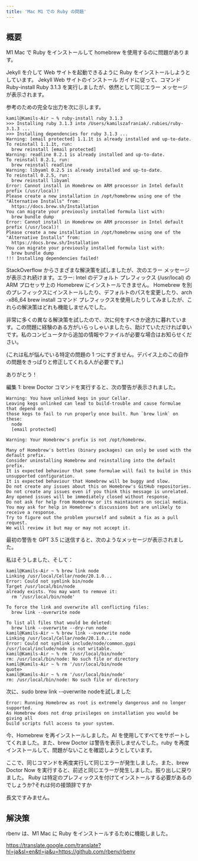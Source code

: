 ```yaml
---
title: 'Mac M1 での Ruby の問題'
---
```


## 概要
M1 Mac で Ruby をインストールして homebrew を使用するのに問題があります。

Jekyll を介して Web サイトを起動できるように Ruby をインストールしようとしています。 Jekyll Web サイトのインストール ガイドに従って、コマンド Ruby-install Ruby 3.1.3 を実行しましたが、依然として同じエラー メッセージが表示されます。

参考のための完全な出力を次に示します。

```
kamil@Kamils-Air ~ % ruby-install ruby 3.1.3
>>> Installing ruby 3.1.3 into /Users/kamilszafraniak/.rubies/ruby-3.1.3 ...
>>> Installing dependencies for ruby 3.1.3 ...
Warning: [email protected] 1.1.1t is already installed and up-to-date.
To reinstall 1.1.1t, run:
  brew reinstall [email protected]
Warning: readline 8.2.1 is already installed and up-to-date.
To reinstall 8.2.1, run:
  brew reinstall readline
Warning: libyaml 0.2.5 is already installed and up-to-date.
To reinstall 0.2.5, run:
  brew reinstall libyaml
Error: Cannot install in Homebrew on ARM processor in Intel default prefix (/usr/local)!
Please create a new installation in /opt/homebrew using one of the
"Alternative Installs" from:
  https://docs.brew.sh/Installation
You can migrate your previously installed formula list with:
  brew bundle dump
Error: Cannot install in Homebrew on ARM processor in Intel default prefix (/usr/local)!
Please create a new installation in /opt/homebrew using one of the
"Alternative Installs" from:
  https://docs.brew.sh/Installation
You can migrate your previously installed formula list with:
  brew bundle dump
!!! Installing dependencies failed!

```
StackOverflow からさまざまな解決策を試しましたが、次のエラー メッセージが表示され続けます。エラー: Intel のデフォルト プレフィックス (/usr/local) の ARM プロセッサ上の Homebrew にインストールできません。 Homebrew を別のプレフィックスにインストールしたり、デフォルトのパスを変更したり、arch -x86_64 brew install コマンド プレフィックスを使用したりしてみましたが、これらの解決策はどれも機能しませんでした。

非常に多くの異なる解決策を試したので、次に何をすべきか途方に暮れています。この問題に経験のある方がいらっしゃいましたら、助けていただければ幸いです。私のコンピュータから追加の情報やファイルが必要な場合はお知らせください。

(これは私が悩んでいる特定の問題の 1 つにすぎません。デバイス上のこの自作の問題をきっぱりと修正してくれる人が必要です。)

ありがとう！

編集 1: brew Doctor コマンドを実行すると、次の警告が表示されました。

```
Warning: You have unlinked kegs in your Cellar.
Leaving kegs unlinked can lead to build-trouble and cause formulae that depend on
those kegs to fail to run properly once built. Run `brew link` on these:
  node
  [email protected]

Warning: Your Homebrew's prefix is not /opt/homebrew.

Many of Homebrew's bottles (binary packages) can only be used with the default prefix.
Consider uninstalling Homebrew and reinstalling into the default prefix.
It is expected behaviour that some formulae will fail to build in this unsupported configuration.
It is expected behaviour that Homebrew will be buggy and slow.
Do not create any issues about this on Homebrew's GitHub repositories.
Do not create any issues even if you think this message is unrelated.
Any opened issues will be immediately closed without response.
Do not ask for help from Homebrew or its maintainers on social media.
You may ask for help in Homebrew's discussions but are unlikely to receive a response.
Try to figure out the problem yourself and submit a fix as a pull request.
We will review it but may or may not accept it.

```
最初の警告を GPT 3.5 に送信すると、次のようなメッセージが表示されました。

私はそうしました、そして：

```
kamil@Kamils-Air ~ % brew link node
Linking /usr/local/Cellar/node/20.1.0... 
Error: Could not symlink bin/node
Target /usr/local/bin/node
already exists. You may want to remove it:
  rm '/usr/local/bin/node'

To force the link and overwrite all conflicting files:
  brew link --overwrite node

To list all files that would be deleted:
  brew link --overwrite --dry-run node
kamil@Kamils-Air ~ % brew link --overwrite node
Linking /usr/local/Cellar/node/20.1.0... 
Error: Could not symlink include/node/common.gypi
/usr/local/include/node is not writable.
kamil@Kamils-Air ~ % rm '/usr/local/bin/node'
rm: /usr/local/bin/node: No such file or directory
kamil@Kamils-Air ~ % rm '/usr/local/bin/node 
quote> 
kamil@Kamils-Air ~ % rm '/usr/local/bin/node'
rm: /usr/local/bin/node: No such file or directory

```
次に、sudo brew link --overwrite nodeを試しました

```
Error: Running Homebrew as root is extremely dangerous and no longer supported.
As Homebrew does not drop privileges on installation you would be giving all
build scripts full access to your system.

```
今、Homebrew を再インストールしました。AI を使用してすべてをサポートしてくれました。また、brew Doctor は警告を表示しませんでした。ruby を再度インストールして、問題がないことを確認しようとしています。

ここで、同じコマンドを再度実行して同じエラーが発生しました。また、brew Doctor Now を実行すると、前述と同じエラーが発生しました。振り出しに戻りました。 Ruby は特定のプレフィックスを付けてインストールする必要があるのでしょうか?それは何の接頭辞ですか

長文ですみません。

## 解決策
rbenv は、M1 Mac に Ruby をインストールするために機能しました。

https://translate.google.com/translate?hl=ja&sl=en&tl=ja&u=https://github.com/rbenv/rbenv

